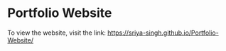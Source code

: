 # Portfolio Website
To view the website, visit the link:
https://sriya-singh.github.io/Portfolio-Website/
